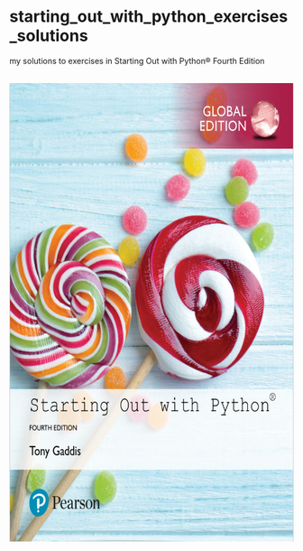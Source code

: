 # starting_out_with_python_exercises_solutions
my solutions to exercises in Starting Out with Python® Fourth Edition

<br/>

<div id="header" align="center">
  <img src="cover.png" width="612" height="812"/>
</div>

